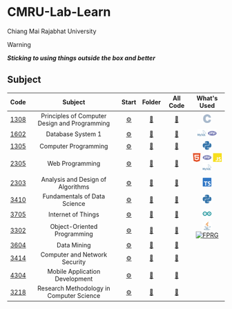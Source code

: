 # CMRU-Lab-Learn

Chiang Mai Rajabhat University

<!-- prettier-ignore -->
> [!WARNING]
> ***Sticking to using things outside the box and better***

## Subject

<!-- prettier-ignore-start -->
<!-- course-start -->

|Code|Subject|Start|Folder|All Code|What's Used|
 |:---:|:---:|:---:|:---:|:---:|:---:|
| [1308](https://reg.cmru.ac.th/registrar/class_info_5.asp?courseid=16390) | Principles of Computer Design and Programming | [⚙️](./COM-1308/README.md) | [📁](./COM-1308/) | [📑](./COM-1308/LIST.md) | <a href="#" target="_blank"><img width="20px" src="./resources/c.svg" alt="C"/></a> |
| [1602](https://reg.cmru.ac.th/registrar/class_info_5.asp?courseid=16391) | Database System 1 | [⚙️](./COM-1602/README.md) | [📁](./COM-1602/) | [📑](./COM-1602/LIST.md) | <a href="#" target="_blank"><img width="20px" src="./resources/sql.svg" alt="MySQL"/></a>  <a href="#" target="_blank"><img width="20px" src="./resources/php.svg" alt="PHP"/></a> |
| [1305](https://reg.cmru.ac.th/registrar/class_info_5.asp?courseid=2784) | Computer Programming | [⚙️](./COM-1305/README.md) | [📁](./COM-1305/) | [📑](./COM-1305/LIST.md) | <a href="#" target="_blank"><img width="20px" src="./resources/py.svg" alt="Python"/></a> |
| [2305](https://reg.cmru.ac.th/registrar/class_info_5.asp?courseid=16401) | Web Programming | [⚙️](./COM-2305/README.md) | [📁](./COM-2305/) | [📑](./COM-2305/LIST.md) | <a href="#" target="_blank"><img width="20px" src="./resources/html.svg" alt="HTML5"/></a> <a href="#" target="_blank"><img width="20px" src="./resources/php.svg" alt="PHP"/></a> <a href="#" target="_blank"><img width="20px" src="./resources/js.svg" alt="JavaScript"/></a> <a href="#" target="_blank"><img width="20px" src="./resources/sql.svg" alt="MySQL"/></a> |
| [2303](https://reg.cmru.ac.th/registrar/class_info_5.asp?courseid=2814) | Analysis and Design of Algorithms | [⚙️](./COM-2303/README.md) | [📁](./COM-2303/) | [📑](./COM-2303/LIST.md) | <a href="#" target="_blank"><img width="20px" src="./resources/ts.svg" alt="TypeScript"/></a> |
| [3410](https://reg.cmru.ac.th/registrar/class_info_5.asp?courseid=16405) | Fundamentals of Data Science | [⚙️](./COM-3410/README.md) | [📁](./COM-3410/) | [📑](./COM-3410/LIST.md) | <a href="#" target="_blank"><img width="20px" src="./resources/py.svg" alt="Python"/></a> |
| [3705](https://reg.cmru.ac.th/registrar/class_info_5.asp?courseid=16344) | Internet of Things | [⚙️](./COM-3705/README.md) | [📁](./COM-3705/) | [📑](./COM-3705/LIST.md) | <a href="#" target="_blank"><img width="20px" src="./resources/ino.svg" alt="Arduino"/></a> |
| [3302](https://reg.cmru.ac.th/registrar/class_info_5.asp?courseid=2882) | Object-Oriented Programming | [⚙️](./COM-3302/README.md) | [📁](./COM-3302/) | [📑](./COM-3302/LIST.md) | <a href="#" target="_blank"><img width="20px" src="./resources/java.svg" alt="JAVA"/></a> <a href="#" target="_blank"><img width="20px" src="./resources/fprg.ico" alt="FPRG"/></a> |
| [3604](https://reg.cmru.ac.th/registrar/class_info_5.asp?courseid=16370) | Data Mining | [⚙️](./COM-3604/README.md) | [📁](./COM-3604/) | [📑](./COM-3604/LIST.md) |  |
| [3414](https://reg.cmru.ac.th/registrar/class_info_5.asp?courseid=16395) | Computer and Network Security | [⚙️](./COM-3414/README.md) | [📁](./COM-3414/) | [📑](./COM-3414/LIST.md) |  |
| [4304](https://reg.cmru.ac.th/registrar/class_info_5.asp?courseid=16345) | Mobile Application Development | [⚙️](./COM-4304/README.md) | [📁](./COM-4304/) | [📑](./COM-4304/LIST.md) |  |
| [3218](https://reg.cmru.ac.th/registrar/class_info_5.asp?courseid=16404) | Research Methodology in Computer Science | [⚙️](./COM-3218/README.md) | [📁](./COM-3218/) | [📑](./COM-3218/LIST.md) |  |

<!-- course-end -->
<!-- prettier-ignore-end -->

